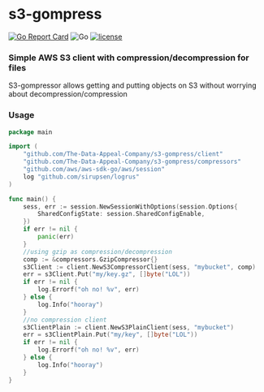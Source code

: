 # s3-gompress
[![Go Report Card](https://goreportcard.com/badge/github.com/The-Data-Appeal-Company/sqs-consumer)](https://goreportcard.com/report/github.com/The-Data-Appeal-Company/s3-gompress)
![Go](https://github.com/The-Data-Appeal-Company/s3-gompress/workflows/Go/badge.svg)
[![license](https://img.shields.io/github/license/The-Data-Appeal-Company/s3-gompress.svg)](LICENSE)

### Simple AWS S3 client with compression/decompression for files
S3-gompressor allows getting and putting objects on S3 without worrying about decompression/compression

### Usage 

```go
package main

import (
    "github.com/The-Data-Appeal-Company/s3-gompress/client"
    "github.com/The-Data-Appeal-Company/s3-gompress/compressors"
    "github.com/aws/aws-sdk-go/aws/session"
    log "github.com/sirupsen/logrus"
)

func main() {
    sess, err := session.NewSessionWithOptions(session.Options{
        SharedConfigState: session.SharedConfigEnable,
    })
    if err != nil {
        panic(err)
    }
    //using gzip as compression/decompression
    comp := &compressors.GzipCompressor{}
    s3Client := client.NewS3CompressorClient(sess, "mybucket", comp)
    err = s3Client.Put("my/key.gz", []byte("LOL"))
    if err != nil {
        log.Errorf("oh no! %v", err)
    } else {
        log.Info("hooray")
    }
    //no compression client
    s3ClientPlain := client.NewS3PlainClient(sess, "mybucket")
    err = s3ClientPlain.Put("my/key", []byte("LOL"))
    if err != nil {
        log.Errorf("oh no! %v", err)
    } else {
        log.Info("hooray")
    }
}
``` 
